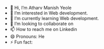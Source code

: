 - 👋 Hi, I’m Atharv Manish Yeole
- 👀 I’m interested in Web development.
- 🌱 I’m currently learning Web development.
- 💞️ I’m looking to collaborate on 
- 📫 How to reach me on Linkedin 
- 😄 Pronouns: He
- ⚡ Fun fact: 

<!---
Yeole123/Yeole123 is a ✨ special ✨ repository because its `README.md` (this file) appears on your GitHub profile.
You can click the Preview link to take a look at your changes.
--->
